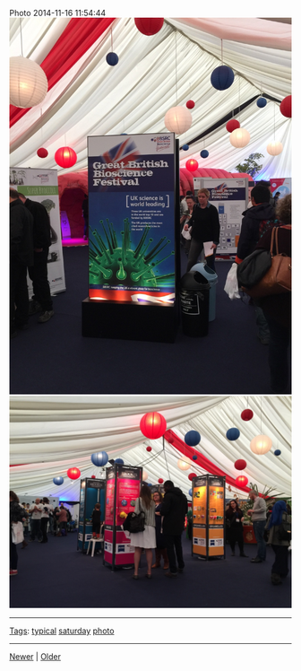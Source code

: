 <!--
title: Photo 2014-11-16 11
date: 2020-06-28T14:49:39.829Z
tags: typical, saturday, photo
-->




Photo 2014-11-16 11:54:44
![](102773698332-0.jpg)
![](102773698332-1.jpg)

<!--BOTTOM-POST-NAVIGATION-->
---

[Tags](tags.md): [typical](tag-typical.md) [saturday](tag-saturday.md) [photo](tag-photo.md)

---

[Newer](102355461387.md) | [Older](102786671272.md)